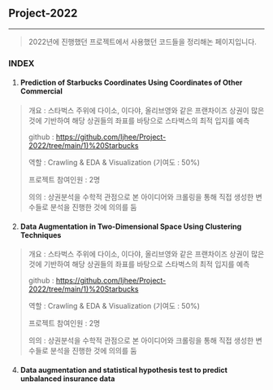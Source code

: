 ## Project-2022

---

> 2022년에 진행했던 프로젝트에서 사용했던 코드들을 정리해논 페이지입니다.



### INDEX

  1. #### Prediction of Starbucks Coordinates Using Coordinates of Other Commercial
  
  > 개요 : 스타벅스 주위에 다이소, 이다야, 올리브영와 같은 프랜차이즈 상권이 많은 것에 기반하여 해당 상권들의 좌표를 바탕으로 스타벅스의 최적 입지를 예측
  > 
  > github : <https://github.com/Ijhee/Project-2022/tree/main/1)%20Starbucks>
  > 
  > 역할 : Crawling & EDA & Visualization (기여도 : 50%)
  > 
  > 프로젝트 참여인원 : 2명
  > 
  > 의의 : 상권분석을 수학적 관점으로 본 아이디어와 크롤링을 통해 직접 생성한 변수들로 분석을 진행한 것에 의의를 둠

  2. #### Data Augmentation in Two-Dimensional Space Using Clustering Techniques

  > 개요 : 스타벅스 주위에 다이소, 이다야, 올리브영와 같은 프랜차이즈 상권이 많은 것에 기반하여 해당 상권들의 좌표를 바탕으로 스타벅스의 최적 입지를 예측
  > 
  > github : <https://github.com/Ijhee/Project-2022/tree/main/1)%20Starbucks>
  > 
  > 역할 : Crawling & EDA & Visualization (기여도 : 50%)
  > 
  > 프로젝트 참여인원 : 2명
  > 
  > 의의 : 상권분석을 수학적 관점으로 본 아이디어와 크롤링을 통해 직접 생성한 변수들로 분석을 진행한 것에 의의를 둠


  4. #### Data augmentation and statistical hypothesis test to predict unbalanced insurance data
